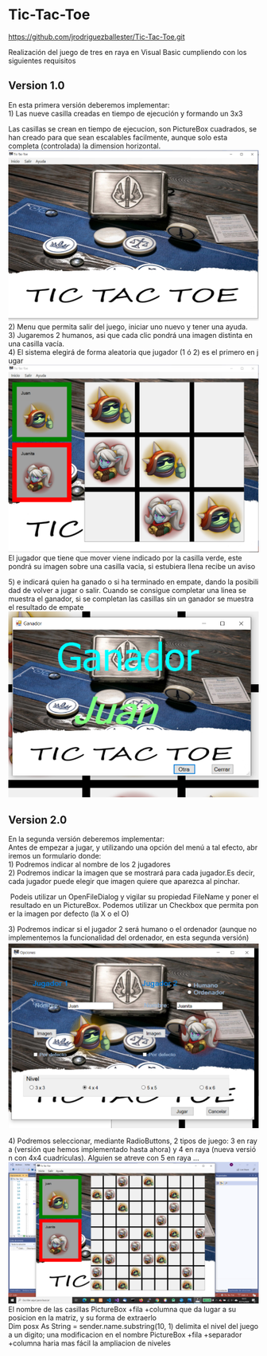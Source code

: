 # Tic-Tac-Toe

<https://github.com/jrodriguezballester/Tic-Tac-Toe.git>

Realización del juego de tres en raya en Visual Basic cumpliendo con los siguientes requisitos

## Version 1.0

En esta primera versión deberemos implementar:
1) Las nueve casilla creadas en tiempo de ejecución y formando un 3x3

Las casillas se crean en tiempo de ejecucion, son PictureBox cuadrados, se han creado para que sean escalables facilmente, aunque solo esta completa (controlada) la dimension horizontal.
    ![Screenshot](/recursos/c2.png)
2) Menu que permita salir del juego, iniciar uno nuevo y tener una ayuda.
3) Jugaremos 2 humanos, asi que cada clic pondrá una imagen distinta en  una casilla vacía.
4) El sistema elegirá de forma aleatoria que jugador (1 ó 2) es el primero en jugar
 ![Screenshot](/recursos/c3.png)
 El jugador que tiene que mover viene indicado por la casilla verde, este pondrá su imagen sobre una casilla vacia, si estubiera llena recibe un aviso

5) e indicará quien ha ganado o si ha terminado en empate, dando la posibilidad de volver a jugar o salir.
Cuando se consigue completar una linea se muestra el ganador, si se completan las casillas sin un ganador se muestra el resultado de empate
![Screenshot](/recursos/c4.png)

## Version 2.0

En la segunda versión deberemos implementar:
Antes de empezar a jugar, y utilizando una opción del menú a tal efecto, abriremos un formulario donde:
1) Podremos indicar al nombre de los 2 jugadores
2) Podremos indicar la imagen que se mostrará para cada jugador.Es decir,cada jugador puede elegir que imagen quiere que aparezca al pinchar.

 Podeis utilizar un OpenFileDialog y vigilar su propiedad FileName y poner el resultado en un PictureBox. Podemos utilizar un Checkbox que permita poner la imagen por defecto (la X o el O)

3) Podremos indicar si el jugador 2 será humano o el ordenador (aunque no implementemos la funcionalidad del ordenador, en esta segunda versión)
![Screenshot](/recursos/c5.png)

4) Podremos seleccionar, mediante RadioButtons, 2 tipos de juego: 3 en raya (versión que hemos implementado hasta ahora) y 4 en raya (nueva versión con 4x4 cuadrículas). Alguien se atreve con 5 en raya ...
![Screenshot](/recursos/c6.png)
El nombre de las casillas PictureBox +fila +columna que da lugar a su posicion en la matriz,  y su forma de extraerlo Dim posx As String = sender.name.substring(10, 1) delimita el nivel del juego a un digito; una modificacion en el nombre  PictureBox +fila +separador +columna haria mas fácil la ampliacion de niveles
